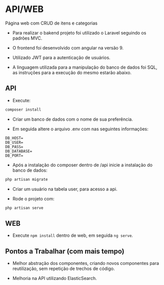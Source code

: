 API/WEB
=============

Página web com CRUD de itens e categorias

- Para realizar o bakend projeto foi utilizado o Laravel seguindo 
os padrões MVC.

- O frontend foi desenvolvido com angular na versão 9.

- Utilizado JWT para a autenticação de usuários.

- A linguagem utilizada para a manipulação do banco de dados foi SQL,
as instruções para a execução do mesmo estarão abaixo.

## API

- Execute:

```bash
composer install
```

- Criar um banco de dados com o nome de sua preferência.

- Em seguida altere o arquivo .env com nas seguintes informações:

```
DB_HOST=
DB_USER=
DB_PASS=
DB_DATABASE=
DB_PORT=
```
- Após a instalação do composer dentro de /api inicie a instalação do banco de dados: 

```bash
php artisan migrate
```

- Criar um usuário na tabela user, para acesso a api.

- Rode o projeto com: 

```bash
php artisan serve
```

## WEB

- Execute ``` npm install ``` dentro de web, em seguida ``` ng serve ```.

## Pontos a Trabalhar (com mais tempo)

- Melhor abstração dos componentes, criando novos componentes para reutilização, 
sem repetição de trechos de código.

- Melhoria na API utilizando ElasticSearch.

 








